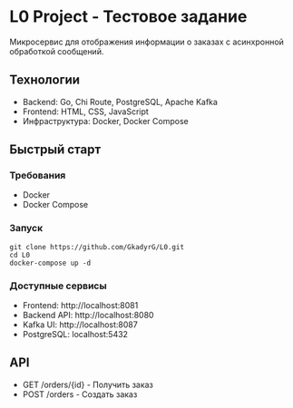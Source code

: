 # L0 Project - Тестовое задание

Микросервис для отображения информации о заказах с асинхронной обработкой сообщений.

## Технологии

- Backend: Go, Chi Route, PostgreSQL, Apache Kafka
- Frontend: HTML, CSS, JavaScript
- Инфраструктура: Docker, Docker Compose

## Быстрый старт

### Требования
- Docker
- Docker Compose

### Запуск
```
git clone https://github.com/GkadyrG/L0.git
cd L0
docker-compose up -d
```
### Доступные сервисы
- Frontend: http://localhost:8081
- Backend API: http://localhost:8080
- Kafka UI: http://localhost:8087
- PostgreSQL: localhost:5432

## API
- GET /orders/{id} - Получить заказ
- POST /orders - Создать заказ